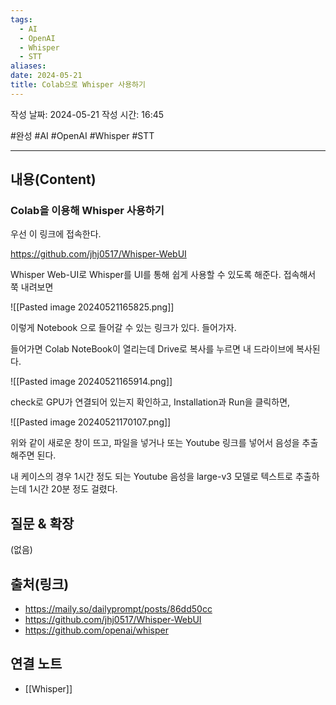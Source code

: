 ```yaml
---
tags:
  - AI
  - OpenAI
  - Whisper
  - STT
aliases: 
date: 2024-05-21
title: Colab으로 Whisper 사용하기
---
```

작성 날짜: 2024-05-21
작성 시간: 16:45

#완성 #AI #OpenAI #Whisper #STT

----
## 내용(Content)

### Colab을 이용해 Whisper 사용하기

우선 이 링크에 접속한다.

https://github.com/jhj0517/Whisper-WebUI

Whisper Web-UI로 Whisper를 UI를 통해 쉽게 사용할 수 있도록 해준다. 접속해서 쭉 내려보면

![[Pasted image 20240521165825.png]]

이렇게 Notebook 으로 들어갈 수 있는 링크가 있다. 들어가자.

들어가면 Colab NoteBook이 열리는데 Drive로 복사를 누르면 내 드라이브에 복사된다.

![[Pasted image 20240521165914.png]]


check로 GPU가 연결되어 있는지 확인하고, Installation과 Run을 클릭하면, 

![[Pasted image 20240521170107.png]]

위와 같이 새로운 창이 뜨고, 파일을 넣거나 또는 Youtube 링크를 넣어서 음성을 추출해주면 된다.

내 케이스의 경우 1시간 정도 되는 Youtube 음성을 large-v3 모델로 텍스트로 추출하는데 1시간 20분 정도 걸렸다.

## 질문 & 확장

(없음)

## 출처(링크)

- https://maily.so/dailyprompt/posts/86dd50cc
- https://github.com/jhj0517/Whisper-WebUI
- https://github.com/openai/whisper
## 연결 노트

- [[Whisper]]









